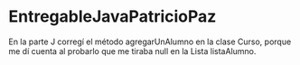 # EntregableJavaPatricioPaz

En la parte J corregí el método agregarUnAlumno en la clase Curso,
porque me dí cuenta al probarlo que me tiraba null en la Lista listaAlumno.
